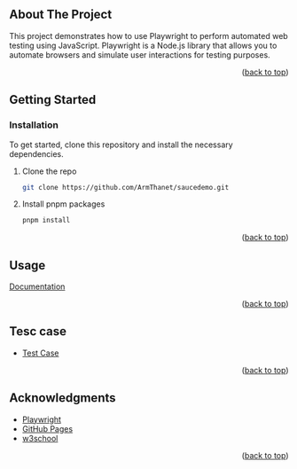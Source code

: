 <!-- Improved compatibility of back to top link: See: https://github.com/othneildrew/Best-README-Template/pull/73 -->
<a id="readme-top"></a>

<!-- ABOUT THE PROJECT -->
## About The Project


This project demonstrates how to use Playwright to perform automated web testing using JavaScript. Playwright is a Node.js library that allows you to automate browsers and simulate user interactions for testing purposes.


<p align="right">(<a href="#readme-top">back to top</a>)</p>



<!-- GETTING STARTED -->
## Getting Started

### Installation

To get started, clone this repository and install the necessary dependencies.

1. Clone the repo
   ```sh
   git clone https://github.com/ArmThanet/saucedemo.git
   ```
2. Install pnpm packages
   ```sh
   pnpm install
   ```

<p align="right">(<a href="#readme-top">back to top</a>)</p>



<!-- USAGE EXAMPLES -->
## Usage

[Documentation](https://playwright.dev/docs/test-cli)

<p align="right">(<a href="#readme-top">back to top</a>)</p>



<!-- ROADMAP -->
## Tesc case


* [Test Case](https://docs.google.com/spreadsheets/d/1nKxZP6D819xLlscapIMO3KAVhwIxghmuguJ1anZHiPs/edit?gid=0#gid=0)



<p align="right">(<a href="#readme-top">back to top</a>)</p>



<!-- ACKNOWLEDGMENTS -->
## Acknowledgments


* [Playwright](https://playwright.dev/)
* [GitHub Pages](https://pages.github.com)
* [w3school](https://www.w3schools.com/js/default.asp)

<p align="right">(<a href="#readme-top">back to top</a>)</p>

